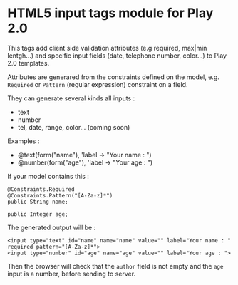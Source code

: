# HTML5 input tags module for Play 2.0

This tags add client side validation attributes (e.g required, max|min lentgh...) and specific input fields (date, telephone number, color...) to Play 2.0 templates.

Attributes are generared from the constraints defined on the model, e.g. `Required` or `Pattern` (regular expression) constraint on a field. 

They can generate several kinds all inputs : 

 * text
 * number
 * tel, date, range, color... (coming soon)

Examples :

 * @text(form("name"), 'label -> "Your name : ")
 * @number(form("age"), 'label -> "Your age : ")

If your model contains this :

    @Constraints.Required
    @Constraints.Pattern("[A-Za-z]*")
    public String name;
    
    public Integer age;
 
 The generated output will be : 
 
    <input type="text" id="name" name="name" value="" label="Your name : " required pattern="[A-Za-z]*">
    <input type="number" id="age" name="age" value="" label="Your age : ">
    
Then the browser will check that the `author` field is not empty and the `age` input is a number, before sending to server. 

